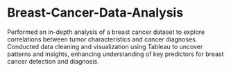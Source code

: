 # Breast-Cancer-Data-Analysis
Performed an in-depth analysis of a breast cancer dataset to explore correlations between tumor characteristics and cancer diagnoses. Conducted data cleaning and visualization using Tableau to uncover patterns and insights, enhancing understanding of key predictors for breast cancer detection and diagnosis.
